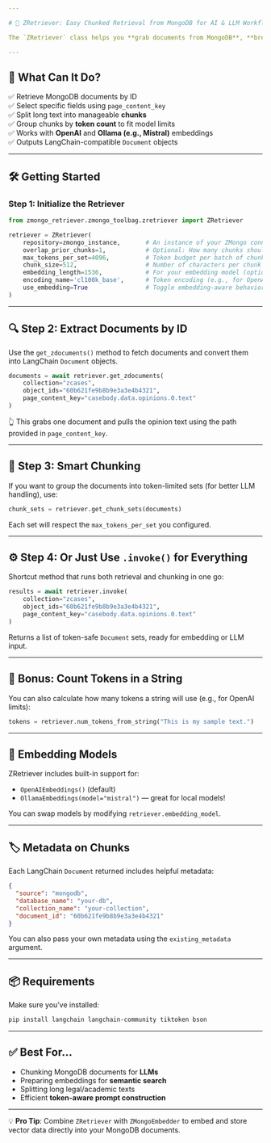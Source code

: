 ```yaml
---

# 🧠 ZRetriever: Easy Chunked Retrieval from MongoDB for AI & LLM Workflows

The `ZRetriever` class helps you **grab documents from MongoDB**, **break them into smart chunks**, and **get them ready for embeddings or large language models (LLMs)**. It's perfect for building AI-powered apps like summarizers, search engines, or any NLP pipeline.

---
```


## 🌟 What Can It Do?

✅ Retrieve MongoDB documents by ID  
✅ Select specific fields using `page_content_key`  
✅ Split long text into manageable **chunks**  
✅ Group chunks by **token count** to fit model limits  
✅ Works with **OpenAI** and **Ollama (e.g., Mistral)** embeddings  
✅ Outputs LangChain-compatible `Document` objects

---

## 🛠️ Getting Started

### Step 1: Initialize the Retriever

```python
from zmongo_retriever.zmongo_toolbag.zretriever import ZRetriever

retriever = ZRetriever(
    repository=zmongo_instance,       # An instance of your ZMongo connection
    overlap_prior_chunks=1,           # Optional: How many chunks should overlap for context
    max_tokens_per_set=4096,          # Token budget per batch of chunks
    chunk_size=512,                   # Number of characters per chunk
    embedding_length=1536,            # For your embedding model (optional)
    encoding_name='cl100k_base',      # Token encoding (e.g., for OpenAI)
    use_embedding=True                # Toggle embedding-aware behavior
)
```

---

## 🔍 Step 2: Extract Documents by ID

Use the `get_zdocuments()` method to fetch documents and convert them into LangChain `Document` objects.

```python
documents = await retriever.get_zdocuments(
    collection="zcases",
    object_ids="60b621fe9b8b9e3a3e4b4321",
    page_content_key="casebody.data.opinions.0.text"
)
```

👆 This grabs one document and pulls the opinion text using the path provided in `page_content_key`.

---

## 🧱 Step 3: Smart Chunking

If you want to group the documents into token-limited sets (for better LLM handling), use:

```python
chunk_sets = retriever.get_chunk_sets(documents)
```

Each set will respect the `max_tokens_per_set` you configured.

---

## ⚙️ Step 4: Or Just Use `.invoke()` for Everything

Shortcut method that runs both retrieval and chunking in one go:

```python
results = await retriever.invoke(
    collection="zcases",
    object_ids="60b621fe9b8b9e3a3e4b4321",
    page_content_key="casebody.data.opinions.0.text"
)
```

Returns a list of token-safe `Document` sets, ready for embedding or LLM input.

---

## 🧮 Bonus: Count Tokens in a String

You can also calculate how many tokens a string will use (e.g., for OpenAI limits):

```python
tokens = retriever.num_tokens_from_string("This is my sample text.")
```

---

## 🧠 Embedding Models

ZRetriever includes built-in support for:

- `OpenAIEmbeddings()` (default)
- `OllamaEmbeddings(model="mistral")` — great for local models!

You can swap models by modifying `retriever.embedding_model`.

---

## 🏷️ Metadata on Chunks

Each LangChain `Document` returned includes helpful metadata:

```json
{
  "source": "mongodb",
  "database_name": "your-db",
  "collection_name": "your-collection",
  "document_id": "60b621fe9b8b9e3a3e4b4321"
}
```

You can also pass your own metadata using the `existing_metadata` argument.

---

## 📦 Requirements

Make sure you’ve installed:

```bash
pip install langchain langchain-community tiktoken bson
```

---

## ✅ Best For…

- Chunking MongoDB documents for **LLMs**
- Preparing embeddings for **semantic search**
- Splitting long legal/academic texts
- Efficient **token-aware prompt construction**

---

💡 **Pro Tip**: Combine `ZRetriever` with `ZMongoEmbedder` to embed and store vector data directly into your MongoDB documents.
